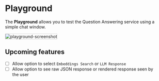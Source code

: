 # Playground

The __Playground__ allows you to test the Question Answering service using a simple
chat window.

<img src="../playground-screenshot.png" alt="playground-screenshot" style="border: 1px solid  lightgray;">

## Upcoming features

- [ ] Allow option to select `Embeddings Search` or `LLM Response`
- [ ] Allow option to see raw JSON response or rendered response seen by the user
